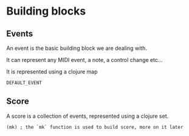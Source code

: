 
# Building blocks


## Events

An event is the basic building block we are dealing with.

It can represent any MIDI event, a note, a control change etc&#x2026;

It is represented using a clojure map

    DEFAULT_EVENT


## Score

A score is a collection of events, represented using a clojure set.

    (mk) ; the `mk` function is used to build score, more on it later

